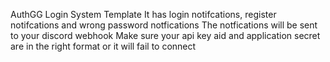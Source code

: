 AuthGG Login System Template
It has login notifcations, register notifcations and wrong password notfications
The notfications will be sent to your discord webhook
Make sure your api key aid and application secret are in the right format or it will fail to connect
